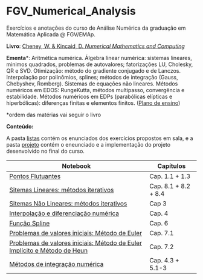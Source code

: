 # FGV_Numerical_Analysis

Exercícios e anotações do curso de Análise Numérica da graduação em Matemática Aplicada @ FGV/EMAp.

**Livro**: [Cheney, W. & Kincaid, D. *Numerical Mathematics and Computing*](https://www.amazon.com/Numerical-Mathematics-Computing-Ward-Cheney/dp/1133103715/ref=dp_ob_title_bk)

**Ementa**\*: Aritmética numérica. Álgebra linear numérica: sistemas lineares, minimos quadrados,
problemas de autovalores; fatorizações LU, Cholesky, QR e SVD. Otimização: método do gradiente
conjugado e de Lanczos. Interpolação por polinômios, splines; métodos de integração (Gauss,
Chebyshev, Romberg). Sistemas de equações não lineares. Métodos numéricos em EDOS: RungeKutta,
métodos multipasso, convergência e estabilidade. Métodos numéricos em EDPs (parabólicas
elípticas e hiperbólicas): diferenças finitas e elementos finitos. ([Plano de ensino](https://emap.fgv.br/sites/emap.fgv.br/files/u77/8o_periodo_-_analise_numerica-paulo_cezar_e_moacyr.pdf))

\*ordem das matérias vai seguir o livro

**Conteúdo:**

A pasta [listas](listas) contém os enunciados dos exercícios propostos em sala, e a pasta [projeto](projeto) contém o eneunciado e a implementação do projeto desenvolvido no final do curso.

Notebook | Capítulos
---|---
[Pontos Flutuantes](08-02_floating_points.ipynb) | Cap. 1.1 + 1.3
[Sitemas Lineares: métodos iterativos](08-07_09_linear_sys.ipynb) | Cap. 8.1 + 8.2 + 8.4
[Sitemas Não Lineares: métodos iterativos](08-14_16_non_linear_sys.ipynb) | Cap 3
[Interpolação e diferenciação numérica](08-28_30_numerical_interpolation_diff.ipynb) | Cap. 4
[Função Spline](09-06_spline_function.ipynb) | Cap. 6
[Problemas de valores iniciais: Método de Euler](09-11_13_initial_value_problems_pt1.ipynb) | Cap. 7.1
[Problemas de valores iniciais: Método de Euler Implícito e Método de Heun](09-25_27_initial_value_problems_pt2.ipynb) | Cap. 7.2
[Métodos de integração numérica](10-02_04_numerical_integration.ipynb) | Cap. 4.3 + 5.1-3